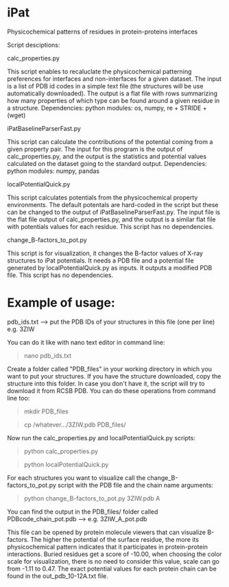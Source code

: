 # iPat
Physicochemical patterns of residues in protein-proteins interfaces


Script desciptions:

calc_properties.py

This script enables to recaluclate the physicochemical patterning preferences for interfaces and non-interfaces for a given dataset. The input is a list of PDB id codes in a simple text file (the structures will be use automatically downloaded). The output is a flat file with rows summarizing how many properties of which type can be found around a given residue in a structure.
Dependencies: python modules: os, numpy, re + STRIDE + (wget)


iPatBaselineParserFast.py

This script can calculate the contributions of the potential coming from a given property pair. The input for this program is the output of calc_properties.py, and the output is the statistics and potential values calculated on the dataset going to the standard output.
Dependencies: python modules: numpy, pandas


localPotentialQuick.py

This script calculates potentials from the physicochemical property environments. The default potentals are hard-coded in the script but these can be changed to the output of iPatBaselineParserFast.py. The input file is the flat file output of calc_properties.py, and the output is a similar flat file with potentials values for each residue.
This script has no dependencies.


change_B-factors_to_pot.py

This script is for visualization, it changes the B-factor values of X-ray structures to iPat potentials. It needs a PDB file and a potential file generated by localPotentialQuick.py as inputs. It outputs a modified PDB file.
This script has no dependencies.


# Example of usage:

pdb_ids.txt --> put the PDB IDs of your structures in this file (one per line) e.g. 3ZIW

You can do it like with nano text editor in command line:

> nano pdb_ids.txt

Create a folder called "PDB_files" in your working directory in which you want to put your structures. If you have the structure downloaded, copy the structure into this folder. In case you don't have it, the script will try to download it from RCSB PDB. You can do these operations from command line too:

> mkdir PDB_files

> cp /whatever.../3ZIW.pdb PDB_files/

Now run the calc_properties.py and localPotentialQuick.py scripts:

> python calc_properties.py

> python localPotentialQuick.py

For each structures you want to visualize call the change_B-factors_to_pot.py script with the PDB file and the chain name arguments:

> python change_B-factors_to_pot.py 3ZIW.pdb A

You can find the output in the PDB_files/ folder called PDBcode_chain_pot.pdb --> e.g. 3ZIW_A_pot.pdb

This file can be opened by protein molecule viewers that can visualize B-factors. The higher the potential of the surface residue, the more its physicochemical pattern indicates that it participates in protein-protein interactions. Buried residues get a score of -10.00, when choosing the color scale for visualization, there is no need to consider this value, scale can go from -1.11 to 0.47. The exact potential values for each protein chain can be found in the out_pdb_10-12A.txt file.
